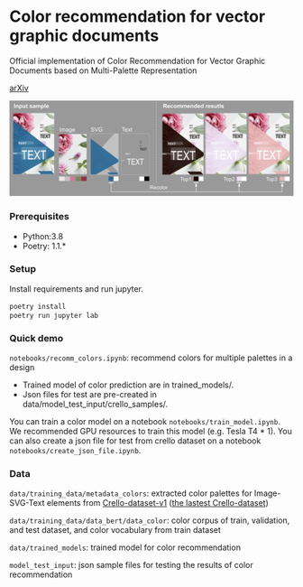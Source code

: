 # Color recommendation for vector graphic documents 

Official implementation of Color Recommendation for Vector Graphic Documents based on Multi-Palette Representation

[arXiv](https://arxiv.org/abs/2209.10820)

![Overview_image](docs/overview.png)

### Prerequisites

- Python:3.8
- Poetry: 1.1.*

### Setup

Install requirements and run jupyter.

```
poetry install
poetry run jupyter lab
```

### Quick demo

`notebooks/recomm_colors.ipynb`: recommend colors for multiple palettes in a design
- Trained model of color prediction are in trained_models/.
- Json files for test are pre-created in data/model_test_input/crello_samples/.

You can train a color model on a notebook `notebooks/train_model.ipynb`. We recommended GPU resources to train this model (e.g. Tesla T4 * 1).
You can also create a json file for test from crello dataset on a notebook `notebooks/create_json_file.ipynb`.

### Data

`data/training_data/metadata_colors`: extracted color palettes for Image-SVG-Text elements from [Crello-dataset-v1](https://storage.googleapis.com/ailab-public/canvas-vae/crello-dataset-v1.zip) ([the lastest Crello-dataset](https://github.com/CyberAgentAILab/canvas-vae/blob/main/docs/crello-dataset.md))

`data/training_data/data_bert/data_color`: color corpus of train, validation, and test dataset, and color vocabulary from train dataset

`data/trained_models`: trained model for color recommendation

`model_test_input`: json sample files for testing the results of color recommendation
